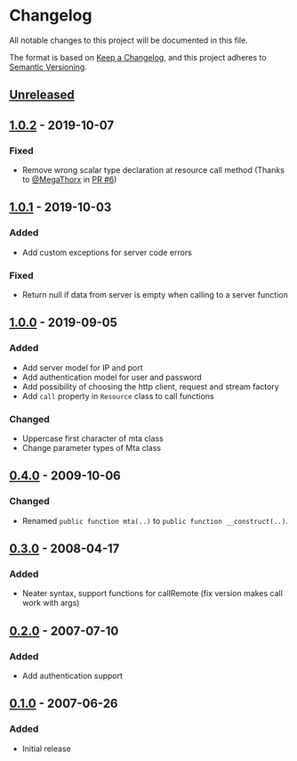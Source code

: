 # Changelog
All notable changes to this project will be documented in this file.

The format is based on [Keep a Changelog](https://keepachangelog.com/en/1.0.0/),
and this project adheres to [Semantic Versioning](https://semver.org/spec/v2.0.0.html).

## [Unreleased]

## [1.0.2] - 2019-10-07
### Fixed
- Remove wrong scalar type declaration at resource call method (Thanks to [@MegaThorx](https://github.com/MegaThorx) in [PR #6](https://github.com/multitheftauto/mtasa-php-sdk/pull/6))

## [1.0.1] - 2019-10-03
### Added
- Add custom exceptions for server code errors

### Fixed
- Return null if data from server is empty when calling to a server function

## [1.0.0] - 2019-09-05
### Added
- Add server model for IP and port
- Add authentication model for user and password
- Add possibility of choosing the http client, request and stream factory
- Add `call` property in `Resource` class to call functions

### Changed
- Uppercase first character of mta class
- Change parameter types of Mta class

## [0.4.0] - 2009-10-06
### Changed
- Renamed `public function mta(..)` to `public function __construct(..)`.

## [0.3.0] - 2008-04-17
### Added
- Neater syntax, support functions for callRemote (fix version makes call work with args)

## [0.2.0] - 2007-07-10
### Added
- Add authentication support

## [0.1.0] - 2007-06-26
### Added
- Initial release

[Unreleased]: https://github.com/multitheftauto/mtasa-php-sdk/compare/v1.0.2...HEAD
[1.0.2]: https://github.com/multitheftauto/mtasa-php-sdk/compare/v1.0.1...v1.0.2
[1.0.1]: https://github.com/multitheftauto/mtasa-php-sdk/compare/v1.0.0...v1.0.1
[1.0.0]: https://github.com/multitheftauto/mtasa-php-sdk/compare/v0.4.0...v1.0.0
[0.4.0]: https://github.com/multitheftauto/mtasa-php-sdk/compare/v0.3.0...v0.4.0
[0.3.0]: https://github.com/multitheftauto/mtasa-php-sdk/compare/v0.2.0...v0.3.0
[0.2.0]: https://github.com/multitheftauto/mtasa-php-sdk/compare/v0.1.0...v0.2.0
[0.1.0]: https://github.com/multitheftauto/mtasa-php-sdk/releases/tag/v0.1.0

